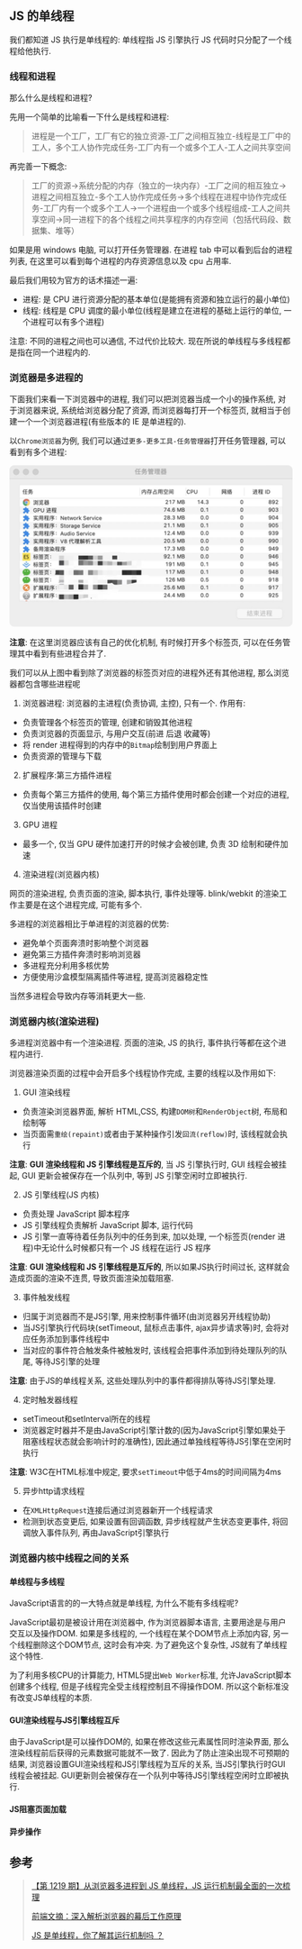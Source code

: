 ## JS 的单线程

我们都知道 JS 执行是单线程的: 单线程指 JS 引擎执行 JS 代码时只分配了一个线程给他执行.

### 线程和进程

那么什么是线程和进程?

先用一个简单的比喻看一下什么是线程和进程:

> 进程是一个工厂，工厂有它的独立资源-工厂之间相互独立-线程是工厂中的工人，多个工人协作完成任务-工厂内有一个或多个工人-工人之间共享空间

再完善一下概念:

> 工厂的资源->系统分配的内存（独立的一块内存）-工厂之间的相互独立->进程之间相互独立-多个工人协作完成任务->多个线程在进程中协作完成任务-工厂内有一个或多个工人->一个进程由一个或多个线程组成-工人之间共享空间->同一进程下的各个线程之间共享程序的内存空间（包括代码段、数据集、堆等）

如果是用 windows 电脑, 可以打开任务管理器. 在进程 tab 中可以看到后台的进程列表, 在这里可以看到每个进程的内存资源信息以及 cpu 占用率.

最后我们用较为官方的话术描述一遍:

- 进程: 是 CPU 进行资源分配的基本单位(是能拥有资源和独立运行的最小单位)
- 线程: 线程是 CPU 调度的最小单位(线程是建立在进程的基础上运行的单位, 一个进程可以有多个进程)

注意: 不同的进程之间也可以通信, 不过代价比较大. 现在所说的单线程与多线程都是指在同一个进程内的.

### 浏览器是多进程的

下面我们来看一下浏览器中的进程, 我们可以把浏览器当成一个小的操作系统, 对于浏览器来说, 系统给浏览器分配了资源, 而浏览器每打开一个标签页, 就相当于创建一个一个浏览器进程(有些版本的 IE 是单进程的).

以`Chrome浏览器`为例, 我们可以通过`更多-更多工具-任务管理器`打开任务管理器, 可以看到有多个进程:

![Chorme浏览器的任务管理器](./1.jpeg)

**注意**: 在这里浏览器应该有自己的优化机制, 有时候打开多个标签页, 可以在任务管理其中看到有些进程合并了.

我们可以从上图中看到除了浏览器的标签页对应的进程外还有其他进程, 那么浏览器都包含哪些进程呢

1. 浏览器进程: 浏览器的主进程(负责协调, 主控), 只有一个. 作用有:

- 负责管理各个标签页的管理, 创建和销毁其他进程
- 负责浏览器的页面显示, 与用户交互(前进 后退 收藏等)
- 将 render 进程得到的内存中的`Bitmap`绘制到用户界面上
- 负责资源的管理与下载

2. 扩展程序:第三方插件进程

- 负责每个第三方插件的使用, 每个第三方插件使用时都会创建一个对应的进程, 仅当使用该插件时创建

3. GPU 进程

- 最多一个, 仅当 GPU 硬件加速打开的时候才会被创建, 负责 3D 绘制和硬件加速

4. 渲染进程(浏览器内核)

网页的渲染进程, 负责页面的渲染, 脚本执行, 事件处理等. blink/webkit 的渲染工作主要是在这个进程完成, 可能有多个.

多进程的浏览器相比于单进程的浏览器的优势:

- 避免单个页面奔溃时影响整个浏览器
- 避免第三方插件奔溃时影响浏览器
- 多进程充分利用多核优势
- 方便使用沙盒模型隔离插件等进程, 提高浏览器稳定性

当然多进程会导致内存等消耗更大一些.

### 浏览器内核(渲染进程)

多进程浏览器中有一个渲染进程. 页面的渲染, JS 的执行, 事件执行等都在这个进程内进行.

浏览器渲染页面的过程中会开启多个线程协作完成, 主要的线程以及作用如下:

1. GUI 渲染线程

- 负责渲染浏览器界面, 解析 HTML,CSS, 构建`DOM树`和`RenderObject`树, 布局和绘制等
- 当页面需`重绘(repaint)`或者由于某种操作引发`回流(reflow)`时, 该线程就会执行

**注意**: **GUI 渲染线程和 JS 引擎线程是互斥的**, 当 JS 引擎执行时, GUI 线程会被挂起, GUI 更新会被保存在一个队列中, 等到 JS 引擎空闲时立即被执行.

2. JS 引擎线程(JS 内核)

- 负责处理 JavaScript 脚本程序
- JS 引擎线程负责解析 JavaScript 脚本, 运行代码
- JS 引擎一直等待着任务队列中的任务到来, 加以处理, 一个标签页(render 进程)中无论什么时候都只有一个 JS 线程在运行 JS 程序

**注意**: **GUI 渲染线程和 JS 引擎线程是互斥的**, 所以如果JS执行时间过长, 这样就会造成页面的渲染不连贯, 导致页面渲染加载阻塞.

3. 事件触发线程

- 归属于浏览器而不是JS引擎, 用来控制事件循环(由浏览器另开线程协助)
- 当JS引擎执行代码块(setTimeout, 鼠标点击事件, ajax异步请求等)时, 会将对应任务添加到事件线程中
- 当对应的事件符合触发条件被触发时, 该线程会把事件添加到待处理队列的队尾, 等待JS引擎的处理

**注意**: 由于JS的单线程关系, 这些处理队列中的事件都得排队等待JS引擎处理.

4. 定时触发器线程

- setTimeout和setInterval所在的线程
- 浏览器定时器并不是由JavaScript引擎计数的(因为JavaScript引擎如果处于阻塞线程状态就会影响计时的准确性), 因此通过单独线程等待JS引擎在空闲时执行

**注意**: W3C在HTML标准中规定, 要求`setTimeout`中低于4ms的时间间隔为4ms

5. 异步http请求线程

- 在`XMLHttpRequest`连接后通过浏览器新开一个线程请求
- 检测到状态变更后, 如果设置有回调函数, 异步线程就产生状态变更事件, 将回调放入事件队列, 再由JavaScript引擎执行

### 浏览器内核中线程之间的关系

#### 单线程与多线程

JavaScript语言的的一大特点就是单线程, 为什么不能有多线程呢?

JavaScript最初是被设计用在浏览器中, 作为浏览器脚本语言, 主要用途是与用户交互以及操作DOM. 如果是多线程的, 一个线程在某个DOM节点上添加内容, 另一个线程删除这个DOM节点, 这时会有冲突. 为了避免这个复杂性, JS就有了单线程这个特性.

为了利用多核CPU的计算能力, HTML5提出`Web Worker`标准, 允许JavaScript脚本创建多个线程, 但是子线程完全受主线程控制且不得操作DOM. 所以这个新标准没有改变JS单线程的本质.

#### GUI渲染线程与JS引擎线程互斥

由于JavaScript是可以操作DOM的, 如果在修改这些元素属性同时渲染界面, 那么渲染线程前后获得的元素数据可能就不一致了. 因此为了防止渲染出现不可预期的结果, 浏览器设置GUI渲染线程和JS引擎线程为互斥的关系, 当JS引擎执行时GUI线程会被挂起. GUI更新则会被保存在一个队列中等待JS引擎线程空闲时立即被执行.

#### JS阻塞页面加载

#### 异步操作

## 参考

> [【第 1219 期】从浏览器多进程到 JS 单线程，JS 运行机制最全面的一次梳理](https://mp.weixin.qq.com/s/vIKDUrbuxVNQMi_g_fiwUA)
>
> [前端文摘：深入解析浏览器的幕后工作原理](https://www.cnblogs.com/lhb25/p/how-browsers-work.html)
>
> [JS 是单线程，你了解其运行机制吗 ？](https://www.jianshu.com/p/f478f15c1671)
